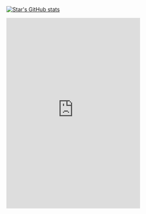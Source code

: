 [![Star's GitHub stats](https://github-readme-stats.vercel.app/api?username=star-selfbot)](https://github.com/star-selfbot)
<iframe src="https://canary.discord.com/widget?id=945348813969829908&theme=dark" width="350" height="500" allowtransparency="true" frameborder="0" sandbox="allow-popups allow-popups-to-escape-sandbox allow-same-origin allow-scripts"></iframe>
